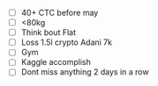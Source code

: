 
- [ ] 40+ CTC before may
- [ ] <80kg
- [ ] Think bout Flat
- [ ] Loss 1.5l crypto Adani 7k
- [ ] Gym
- [ ] Kaggle accomplish
- [ ] Dont miss anything 2 days in a row